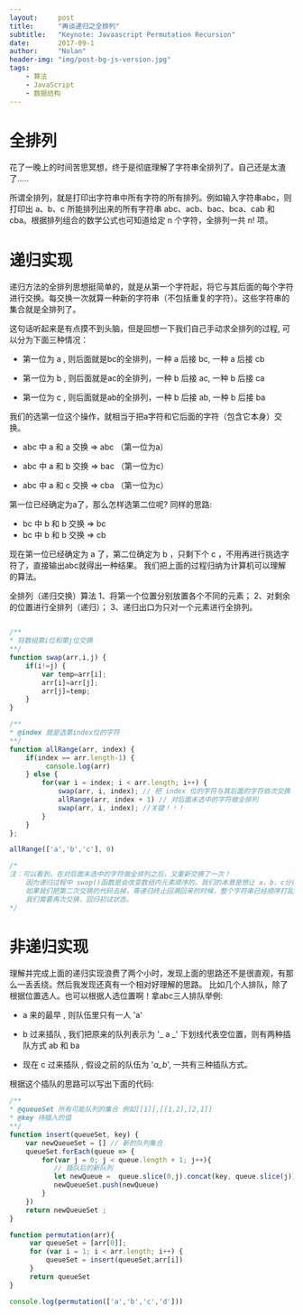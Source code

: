 ```yaml
---
layout:     post
title:      "再谈递归之全排列"
subtitle:   "Keynote: Javaascript Permutation Recursion"
date:       2017-09-1
author:     "Nolan"
header-img: "img/post-bg-js-version.jpg"
tags:
    - 算法
    - JavaScript
    - 数据结构
---
```

# 全排列
 
花了一晚上的时间苦思冥想，终于是彻底理解了字符串全排列了。自己还是太渣了.....

所谓全排列，就是打印出字符串中所有字符的所有排列。例如输入字符串abc，则打印出 a、b、c 所能排列出来的所有字符串 abc、acb、bac、bca、cab 和 cba。根据排列组合的数学公式也可知道给定 n 个字符，全排列一共 n! 项。

# 递归实现
递归方法的全排列思想挺简单的，就是从第一个字符起，将它与其后面的每个字符
进行交换。每交换一次就算一种新的字符串（不包括重复的字符）。这些字符串的集合就是全排列了。

这句话听起来是有点摸不到头脑，但是回想一下我们自己手动求全排列的过程, 可以分为下面三种情况：

  * 第一位为 a , 则后面就是bc的全排列，一种 a 后接 bc, 一种 a 后接 cb

  * 第一位为 b , 则后面就是ac的全排列，一种 b 后接 ac, 一种 b 后接 ca

  * 第一位为 c , 则后面就是ab的全排列，一种 b 后接 ab, 一种 b 后接 ba

我们的选第一位这个操作，就相当于把a字符和它后面的字符（包含它本身）交换。
  * abc 中 a 和 a 交换  => abc （第一位为a）

  * abc 中 a 和 b 交换  => bac （第一位为c）

  * abc 中 a 和 c 交换  => cba （第一位为c）

第一位已经确定为a了，那么怎样选第二位呢? 同样的思路:

  * bc 中 b 和 b 交换  => bc
  * bc 中 b 和 b 交换  => cb

现在第一位已经确定为 a 了，第二位确定为 b ，只剩下个 c ，不用再进行挑选字符了，直接输出abc就得出一种结果。
我们把上面的过程归纳为计算机可以理解的算法。

全排列（递归交换）算法
1、将第一个位置分别放置各个不同的元素；
2、对剩余的位置进行全排列（递归）；
3、递归出口为只对一个元素进行全排列。


``` javascript

/**
* 将数组第i位和第j位交换
**/
function swap(arr,i,j) {
    if(i!=j) {
        var temp=arr[i];
        arr[i]=arr[j];
        arr[j]=temp;
    }
}

/**
* @index 就是选第index位的字符
**/
function allRange(arr, index) {
    if(index == arr.length-1) {
         console.log(arr)
    } else {
        for(var i = index; i < arr.length; i++) {
            swap(arr, i, index); // 把 index 位的字符与其后面的字符依次交换
            allRange(arr, index + 1) // 对后面未选中的字符做全排列
            swap(arr, i, index); //关键！！！
        }
    }
};

allRange(['a','b','c'], 0)

/*
注：可以看到，在对后面未选中的字符做全排列之后，又重新交换了一次！
    因为递归过程中 swap()函数是会改变数组内元素顺序的。我们的本意是想让 a，b，c分别为头部一次
    如果我们把第二次交换的代码去掉，等递归终止回溯回来的时候，整个字符串已经顺序打乱了
    我们需要再次交换，回归初试状态。
*/

```

# 非递归实现

理解并完成上面的递归实现浪费了两个小时，发现上面的思路还不是很直观，有那么一丢丢绕。然后我发现还真有一个相对好理解的思路。
比如几个人排队，除了根据位置选人。也可以根据人选位置啊！拿abc三人排队举例:
  * a 来的最早 , 则队伍里只有一人 'a'

  * b 过来插队 , 我们把原来的队列表示为 '_ a _'  下划线代表空位置，则有两种插队方式 ab 和 ba

  * 现在 c 过来插队 , 假设之前的队伍为 '_a_b_', 一共有三种插队方式。

 根据这个插队的思路可以写出下面的代码:


``` javascript
/**
* @queueSet 所有可能队列的集合 例如[[1]],[[1,2],[2,1]]
* @key 待插入的值
**/
function insert(queueSet, key) {
    var newQueueSet = [] // 新的队列集合
    queueSet.forEach(queue => {
        for(var j = 0; j < queue.length + 1; j++){
           // 插队后的新队列
           let newQueue =  queue.slice(0,j).concat(key, queue.slice(j));
           newQueueSet.push(newQueue)
        }
    })
    return newQueueSet ;
}

function permutation(arr){
     var queueSet = [arr[0]];
     for (var i = 1; i < arr.length; i++) {
         queueSet = insert(queueSet,arr[i])
     }
     return queueSet
}

console.log(permutation(['a','b','c','d']))
```

